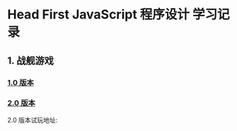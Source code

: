 # Head First JavaScript 程序设计  学习记录

## 1. 战舰游戏

### [1.0 版本](zhanjianGAME/1.0)

### [2.0 版本](zhanjianGAME/2.0)

2.0 版本试玩地址: []()